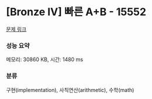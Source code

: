 # [Bronze IV] 빠른 A+B - 15552 

[문제 링크](https://www.acmicpc.net/problem/15552) 

### 성능 요약

메모리: 30860 KB, 시간: 1480 ms

### 분류

구현(implementation), 사칙연산(arithmetic), 수학(math)

